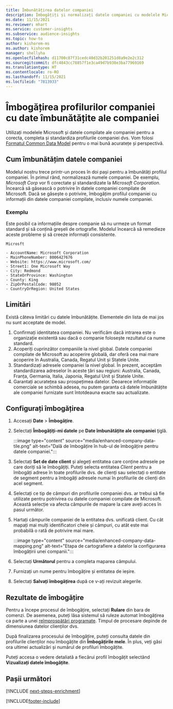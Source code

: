 ```yaml
---
title: Îmbunătățirea datelor companiei
description: Îmbogățiți și normalizați datele companiei cu modelele Microsoft.
ms.date: 11/15/2021
ms.reviewer: mhart
ms.service: customer-insights
ms.subservice: audience-insights
ms.topic: how-to
author: kishorem-ms
ms.author: kishorem
manager: shellyha
ms.openlocfilehash: d11700c87f31cedc40d32b201251d8a9e2e2c312
ms.sourcegitcommit: dfc4843cc78857f1e3ca49d7b938e3ba77969169
ms.translationtype: HT
ms.contentlocale: ro-RO
ms.lasthandoff: 11/15/2021
ms.locfileid: "7813933"
---
```

# <a name="enrichment-of-company-profiles-with-enhanced-company-data"></a>Îmbogățirea profilurilor companiei cu date îmbunătățite ale companiei

Utilizați modelele Microsoft și datele compilate ale companiei pentru a corecta, completa și standardiza profilurile companiei dvs. Vom folosi [Formatul Common Data Model](/common-data-model/schema/core/applicationcommon/account) pentru o mai bună acuratețe și perspectivă.

## <a name="how-we-enhance-company-data"></a>Cum îmbunătățim datele companiei

Modelul nostru trece printr-un proces în doi pași pentru a îmbunătăți profilul companiei. În primul rând, normalizează numele companiei. De exemplu, *Microsoft Corp* vor fi corectate și standardizate la *Microsoft Corporation*. Încearcă să găsească o potrivire în datele companiei compilate de Microsoft. Dacă se găsește o potrivire, îmbogățim profilul companiei cu informații din datele companiei compilate, inclusiv numele companiei.


### <a name="example"></a>Exemplu

Este posibil ca informațiile despre companie să nu urmeze un format standard și să conțină greșeli de ortografie. Modelul încearcă să remedieze aceste probleme și să creeze informații consistente.

```Input
Microsft
```

```Output
- AccountName: Microsoft Corporation
- MainPhoneNumber: 8006427676
- Website: https://www.microsoft.com/
- Street1: One Microsoft Way
- City: Redmond
- StateOrProvince: Washington
- County: King
- ZipOrPostalCode: 98052
- CountryOrRegion: United States
```

## <a name="limitations"></a>Limitări

Există câteva limitări cu datele îmbunătățite. Elementele din lista de mai jos nu sunt acceptate de model.

1.  Confirmați identitatea companiei. Nu verificăm dacă intrarea este o organizație existentă sau dacă o companie folosește rezultatul ca nume standard.
2.  Acoperiți cuprinzător companiile la nivel global. Datele companiei compilate de Microsoft au acoperire globală, dar oferă cea mai mare acoperire în Australia, Canada, Regatul Unit și Statele Unite.
3.  Standardizați adresele companiei la nivel global. În prezent, acceptăm standardizarea adreselor în aceste țări sau regiuni: Australia, Canada, Franța, Germania, Italia, Japonia, Regatul Unit și Statele Unite.
4.  Garantați acuratețea sau prospețimea datelor. Deoarece informațiile comerciale se schimbă adesea, nu putem garanta că datele îmbunătățite ale companiei furnizate sunt întotdeauna exacte sau actualizate.

## <a name="configure-the-enrichment"></a>Configurați îmbogățirea

1. Accesați **Date** > **Îmbogățire**.

1. Selectați **Îmbogățiți-mi datele** pe **Date îmbunătățite ale companiei** ţiglă.

   :::image type="content" source="media/enhanced-company-data-tile.png" alt-text="Dală de îmbogățire în hub-ul de îmbogățire pentru datele companiei.":::

1. Selectați **Set de date client** și alegeți entitatea care conține adresele pe care doriți să le îmbogățiți. Puteți selecta entitatea *Client* pentru a îmbogăți adrese în toate profilurile dvs. de clienți sau selectați o entitate de segment pentru a îmbogăți adresele numai în profilurile de clienți din acel segment.

1. Selectați ce tip de câmpuri din profilurile companiei dvs. ar trebui să fie utilizate pentru potrivirea cu datele companiei compilate de Microsoft. Această selecție va afecta câmpurile de mapare la care aveți acces în pasul următor.

1.  Hartați câmpurile companiei de la entitatea dvs. unificată client. Cu cât mapați mai mulți identificatori cheie și câmpuri, cu atât este mai probabilă o rată de potrivire mai mare.

    :::image type="content" source="media/enhanced-company-data-mapping.png" alt-text="Etapa de cartografiere a datelor la configurarea îmbogățirii unei companii.":::

1. Selectați **Următorul** pentru a completa maparea câmpului.

1. Furnizați un nume pentru îmbogățire și entitatea de ieșire.

1. Selectați **Salvați îmbogățirea** după ce v-ați revizuit alegerile.

## <a name="enrichment-results"></a>Rezultate de îmbogățire

Pentru a începe procesul de îmbogățire, selectați **Rulare** din bara de comenzi. De asemenea, puteți lăsa sistemul să ruleze automat îmbogățirea ca parte a unei [reîmprospătări programate](system.md#schedule-tab). Timpul de procesare depinde de dimensiunea datelor clienților dvs.

După finalizarea procesului de îmbogățire, puteți consulta datele din profilurile clienților nou îmbogățite din **Îmbogățirile mele**. În plus, veți găsi ora ultimei actualizări și numărul de profiluri îmbogățite.

Puteți accesa o vedere detaliată a fiecărui profil îmbogățit selectând **Vizualizați datele îmbogățite**.

## <a name="next-steps"></a>Pașii următori

[!INCLUDE [next-steps-enrichment](../includes/next-steps-enrichment.md)]

[!INCLUDE[footer-include](../includes/footer-banner.md)]
